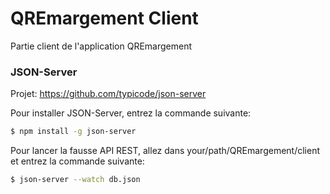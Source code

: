 # QREmargement Client
Partie client de l'application QREmargement

### JSON-Server
Projet: https://github.com/typicode/json-server

Pour installer JSON-Server, entrez la commande suivante:
```sh
$ npm install -g json-server
```

Pour lancer la fausse API REST, allez dans your/path/QREmargement/client et entrez la commande suivante:
```sh
$ json-server --watch db.json
```
